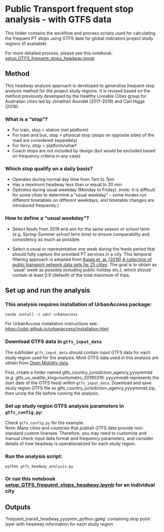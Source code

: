 # Public Transport frequent stop analysis - with GTFS data

This folder contains the workflow and process scripts used for calculating the frequent PT stops using GTFS data for global indicators project study regions (if available).


For more detailed process, please see this notebook: [setup_GTFS_frequent_stops_headway.ipynb](https://github.com/shiqin-liu/global-indicators/blob/GTFS_analysis/process/GTFS_freq_stop/setup_GTFS_frequent_stops_headway.ipynb)

## Method

This headway analysis approach is developed to generalise frequent stop analysis method for the project study regions. It is revised based on the method previously developed by the Healthy Liveable Cities group for Australian cities led by Jonathan Arundel (2017-2018) and Carl Higgs (2019).  

### What is a “stop”?
- For train, stop = station (not platform)   
- For tram and bus, stop = physical stop (stops on opposite sides of the road are considered separately)  
- For ferry, stop = platform/wharf  
- Coach stops are not included by design (but would be excluded based on frequency criteria in any case)  

### Which stop qualify on a daily basis?
- Operates during normal day time from 7am to 7pm  
- Has a maximum headway less than or equal to 20 min
- Operates during usual weekday (Monday to Friday). (note: It is difficult for some cities to determine a “usual weekday” – some modes run different timetables on different weekdays, and timetable changes are introduced frequently.)  

### How to define a “usual weekday”?
- Select feeds from 2019 and aim for the same season or school term (e.g. Spring-Summer school term time) to ensure comparability and consistency as much as possible.   

- Select a usual or representative one week during the feeds period that should fully capture the provided PT services in a city. This temporal filtering approach is adopted from [Kujala et. al. (2018) A collection of public transport network data sets for 25 cities](https://www.nature.com/articles/sdata201889#Sec21). The goal is to obtain as 'usual' week as possible (exluding public holiday etc.), which should contain at least 0.9 (default) of the total maximum of trips.   



## Set up and run the analysis

### This analysis requires installation of UrbanAccess package:  
```
conda install -c udst urbanaccess  
```
For UrbanAccess installation instructions see: https://udst.github.io/urbanaccess/installation.html  

### Download GTFS data in `gtfs_input_data`
The subfolder `gtfs_input_data` should contain input GTFS data for each study region used for the analysis. Most GTFS data used in this analysis are obtain from [Open Mobility data](https://transitfeeds.com/).  

First, create a folder named gtfs_country_jurisdiction_agency_yyyymmdd (e.g. gtfs_us_seattle_kingcountymetro_20190319; yyyymmdd represents the start date of the GTFS feed) within `gtfs_input_data`. Download and save study region GTFS file as gtfs_country_jurisdiction_agency_yyyymmdd.zip, then unzip the file before running the analysis.

### Set up study region GTFS analysis parameters in `gtfs_config.py`:    
Check `gtfs_config.py` for the example.  
Note: Many cities and countries that publish GTFS data provide non-standard custom licenses. Therefore, you may need to customize and manual check input data format and frequency parameters, and consider details of how headway is operationalized for each study region.    


### Run the analysis script:
```
python gtfs_headway_analysis.py
```

### Or run this notebook [setup_GTFS_frequent_stops_headway.ipynb](https://github.com/shiqin-liu/global-indicators/blob/GTFS_analysis/process/GTFS_freq_stop/setup_GTFS_frequent_stops_headway.ipynb) for an individual city

## Outputs  

'frequent_transit_headway_yyyymm_python.gpkg' containing stop point layer with headway information for each study region
